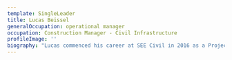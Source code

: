 ```yaml
---
template: SingleLeader
title: Lucas Beissel
generalOccupation: operational manager
occupation: Construction Manager - Civil Infrastructure
profileImage: ''
biography: "Lucas commenced his career at SEE Civil in 2016 as a Project Manager with a wide range of experience in project based engineering and estimating. He quickly progressed to Senior Project Manager before becoming Construction Manager in 2019.\r\n\nAs Construction Manger - Civil Infrastructure, Lucas is responsible for the continual improvement of operational systems and infrastructure teams along with developing business opportunities to help underpin and continue SEE Civil’s recent successes. \r\n\nLucas has a long list of successful projects delivered under collaborative frameworks. In 2019 Lucas’ collaborative leadership style was recognised by industry after winning the Civil Contractors Federation Project Manager of the Year Award. \r\n\nLucas continues to focus on engaging with industry and driving business strategy in delivering a wide range of infrastructure projects with existing and prospective client sectors."
---
```


